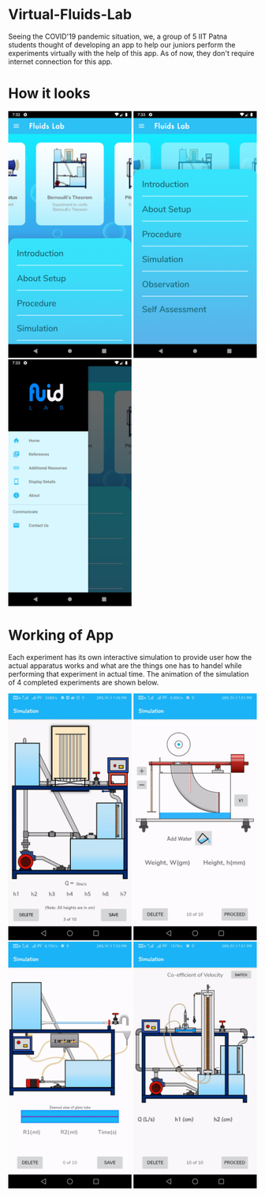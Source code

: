 # Virtual-Fluids-Lab

Seeing the COVID'19 pandemic situation, we, a group of 5 IIT Patna students thought of developing an app to help our juniors perform the experiments virtually with the help of this app. As of now, they don't require internet connection for this app.

# How it looks

<img src="Screenshot_20210208_193239.png" width="250" height="500"> <img src="Screenshot_20210208_193310.png" width="250" height="500"> <img src="Screenshot_20210208_193317.png" width="250" height="500">

# Working of App

Each experiment has its own interactive simulation to provide user how the actual apparatus works and what are the things one has to handel while performing that experiment in actual time. The animation of the simulation of 4 completed experiments are shown below.

<img src="bernoulli.gif" width="250" height="500"> 
<img src="center%20of%20pressure.gif" width="250" height="500"> 
<img src="reynolds.gif" width="250" height="500"> 
<img src="pitot.gif" width="250" height="500">
